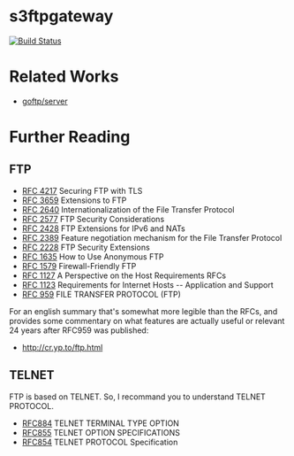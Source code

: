 # s3ftpgateway

[![Build Status](https://travis-ci.com/shogo82148/s3ftpgateway.svg?branch=master)](https://travis-ci.com/shogo82148/s3ftpgateway)

# Related Works

- [goftp/server](https://github.com/goftp/server)

# Further Reading

## FTP

- [RFC 4217](https://tools.ietf.org/html/rfc4217) Securing FTP with TLS
- [RFC 3659](https://tools.ietf.org/html/rfc3659) Extensions to FTP
- [RFC 2640](https://tools.ietf.org/html/rfc2640) Internationalization of the File Transfer Protocol
- [RFC 2577](https://tools.ietf.org/html/rfc2577) FTP Security Considerations
- [RFC 2428](https://tools.ietf.org/html/rfc2428) FTP Extensions for IPv6 and NATs
- [RFC 2389](https://tools.ietf.org/html/rfc2389) Feature negotiation mechanism for the File Transfer Protocol
- [RFC 2228](https://tools.ietf.org/html/rfc2228) FTP Security Extensions
- [RFC 1635](https://tools.ietf.org/html/rfc1635) How to Use Anonymous FTP
- [RFC 1579](https://tools.ietf.org/html/rfc1579) Firewall-Friendly FTP
- [RFC 1127](https://tools.ietf.org/html/rfc1127) A Perspective on the Host Requirements RFCs
- [RFC 1123](https://tools.ietf.org/html/rfc1123) Requirements for Internet Hosts -- Application and Support
- [RFC 959](https://tools.ietf.org/html/rfc959) FILE TRANSFER PROTOCOL (FTP)

For an english summary that's somewhat more legible than the RFCs, and provides some commentary on what features are actually useful or relevant 24 years after RFC959 was published:

- http://cr.yp.to/ftp.html

## TELNET

FTP is based on TELNET.
So, I recommand you to understand TELNET PROTOCOL.

- [RFC884](https://tools.ietf.org/html/rfc884) TELNET TERMINAL TYPE OPTION
- [RFC855](https://tools.ietf.org/html/rfc855) TELNET OPTION SPECIFICATIONS
- [RFC854](https://tools.ietf.org/html/rfc854) TELNET PROTOCOL Specification
